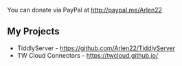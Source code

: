 You can donate via PayPal at http://paypal.me/Arlen22

## My Projects

- TiddlyServer - https://github.com/Arlen22/TiddlyServer
- TW Cloud Connectors - https://twcloud.github.io/